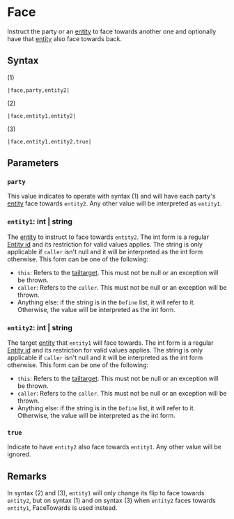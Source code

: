 # Face

Instruct the party or an [entity](../../../Data%20format/Entity.md) to face towards another one and optionally have that [entity](../../../Data%20format/Entity.md) also face towards back.

## Syntax

(1)

````
|face,party,entity2|
````

(2)

````
|face,entity1,entity2|
````

(3)

````
|face,entity1,entity2,true|
````

## Parameters

### `party`

This value indicates to operate with syntax (1) and will have each party's [entity](../../../Data%20format/Entity.md) face towards `entity2`. Any other value will be interpreted as `entity1`.

### `entity1`: int | string

The [entity](../../../Data%20format/Entity.md) to instruct to face towards `entity2`. The int form is a regular [Entity id](../Entity%20id.md) and its restriction for valid values applies. The string is only applicable if `caller` isn't null and it will be interpreted as the int form otherwise. This form can be one of the following:

* `this`: Refers to the [tailtarget](../../Notable%20local%20variable/tailtarget.md). This must not be null or an exception will be thrown.
* `caller`: Refers to the `caller`. This must not be null or an exception will be thrown.
* Anything else: if the string is in the `Define` list, it will refer to it. Otherwise, the value will be interpreted as the int form.

### `entity2`: int | string

The target [entity](../../../Data%20format/Entity.md) that `entity1` will face towards. The int form is a regular [Entity id](../Entity%20id.md) and its restriction for valid values applies. The string is only applicable if `caller` isn't null and it will be interpreted as the int form otherwise. This form can be one of the following:

* `this`: Refers to the [tailtarget](../../Notable%20local%20variable/tailtarget.md). This must not be null or an exception will be thrown.
* `caller`: Refers to the `caller`. This must not be null or an exception will be thrown.
* Anything else: if the string is in the `Define` list, it will refer to it. Otherwise, the value will be interpreted as the int form.

### `true`

Indicate to have `entity2` also face towards `entity1`. Any other value will be ignored.

## Remarks

In syntax (2) and (3), `entity1` will only change its flip to face towards `entity2`, but on syntax (1) and on syntax (3) when `entity2` faces towards `entity1`, FaceTowards is used instead.
